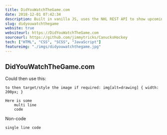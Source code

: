 ```yaml
---
title: DidYouWatchTheGame.com
date: 2018-12-01 07:42:34
description: Built in vanilla JS, uses the NHL REST API to show upcoming fixtures, previous results and higlights and table standings for all NHL teams.
slug: didyouwatchthegame
website: true
websiteurl: https://DidYouWatchTheGame.com
sourceurl: https://github.com/jimmytricks/CanucksHockey
tech: ["HTML", "CSS", "SCSS", "JavaScript"]
featureimg: "./imgs/didyouwatchthegame.jpg"
---
```


## DidYouWatchTheGame.com


Could then use this:

`to then target/style the image if required: img[alt=drawing] { width: 200px; }`


```
Here is some
    multi line
    code
```

Non-code

`single line code`
